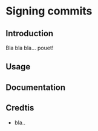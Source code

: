 # Signing commits

## Introduction

Bla bla bla... 
pouet!

## Usage

## Documentation

## Credtis

* bla.. 

